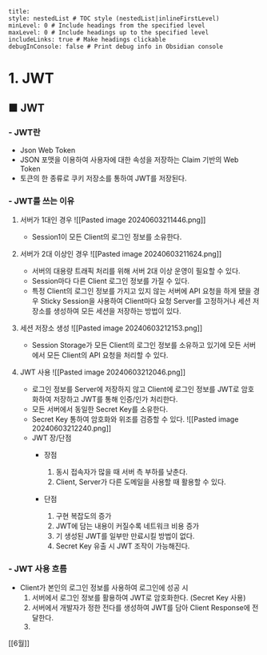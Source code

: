 ```table-of-contents
title: 
style: nestedList # TOC style (nestedList|inlineFirstLevel)
minLevel: 0 # Include headings from the specified level
maxLevel: 0 # Include headings up to the specified level
includeLinks: true # Make headings clickable
debugInConsole: false # Print debug info in Obsidian console
```

# 1. JWT
## ■ JWT
### - JWT란
- Json Web Token
- JSON 포맷을 이용하여 사용자에 대한 속성을 저장하는 Claim 기반의 Web Token
- 토큰의 한 종류로 쿠키 저장소를 통하여 JWT를 저장된다.

### - JWT를 쓰는 이유
1. 서버가 1대인 경우
   ![[Pasted image 20240603211446.png]]
	- Session1이 모든 Client의 로그인 정보를 소유한다.
	  
2. 서버가 2대 이상인 경우
   ![[Pasted image 20240603211624.png]]
	- 서버의 대용량 트래픽 처리를 위해 서버 2대 이상 운영이 필요할 수 있다.
	- Session마다 다른 Client 로그인 정보를 가질 수 있다.
	- 특정 Client의 로그인 정보를 가지고 있지 않는 서버에 API 요청을 하게 됐을 경우 Sticky Session을 사용하여 Client마다 요청 Server를 고정하거나 세션 저장소를 생성하여 모든 세션을 저장하는 방법이 있다.
	  
3. 세션 저장소 생성
   ![[Pasted image 20240603212153.png]]
	- Session Storage가 모든 Client의 로그인 정보를 소유하고 있기에 모든 서버에서 모든 Client의 API 요청을 처리할 수 있다.
	  
4. JWT 사용
   ![[Pasted image 20240603212046.png]]
	- 로그인 정보를 Server에 저장하지 않고 Client에 로그인 정보를 JWT로 암호화하여 저장하고 JWT를 통해 인증/인가 처리한다.
	- 모든 서버에서 동일한 Secret Key를 소유한다.
	- Secret Key 통하여 암호화와 위조를 검증할 수 있다.
	  ![[Pasted image 20240603212240.png]]
	- JWT 장/단점
		- 장점
			1. 동시 접속자가 많을 때 서버 측 부하를 낮춘다.
			2. Client, Server가 다른 도메일을 사용할 때 활용할 수 있다.
			   
		- 단점
			1. 구현 복잡도의 증가
			2. JWT에 담는 내용이 커질수록 네트워크 비용 증가
			3. 기 생성된 JWT를 일부만 만료시킬 방법이 없다.
			4. Secret Key 유출 시 JWT 조작이 가능해진다.

### -  JWT 사용 흐름
- Client가 본인의 로그인 정보를 사용하여 로그인에 성공 시
	1. 서버에서 로그인 정보를 활용하여 JWT로 암호화한다. (Secret Key 사용)
	2. 서버에서 개발자가 정한 전다를 생성하여 JWT를 담아 Client Response에 전달한다.
	3. 




[[6월]]
